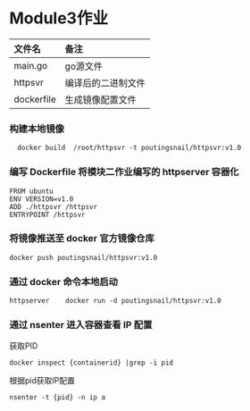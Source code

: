 # Module3作业
|文件名|备注|
|:---|:---|
|main.go|go源文件|
|httpsvr|编译后的二进制文件|
|dockerfile|生成镜像配置文件|

### 构建本地镜像
```
  docker build  /root/httpsvr -t poutingsnail/httpsvr:v1.0
```
### 编写 Dockerfile 将模块二作业编写的 httpserver 容器化
```
FROM ubuntu
ENV VERSION=v1.0
ADD ./httpsvr /httpsvr
ENTRYPOINT /httpsvr
```

### 将镜像推送至 docker 官方镜像仓库      
```
docker push poutingsnail/httpsvr:v1.0
```

### 通过 docker 命令本地启动 
```
httpserver    docker run -d poutingsnail/httpsvr:v1.0
```
### 通过 nsenter 进入容器查看 IP 配置  
获取PID
```
docker inspect {containerid} |grep -i pid
```
根据pid获取IP配置
```
nsenter -t {pid} -n ip a
```
